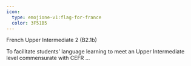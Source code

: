 ```yaml
---
icon:
  type: emojione-v1:flag-for-france
  color: 3F51B5
---
```


French Upper Intermediate 2 (B2.1b)

To facilitate students' language learning to meet an Upper Intermediate level commensurate with CEFR ... 
